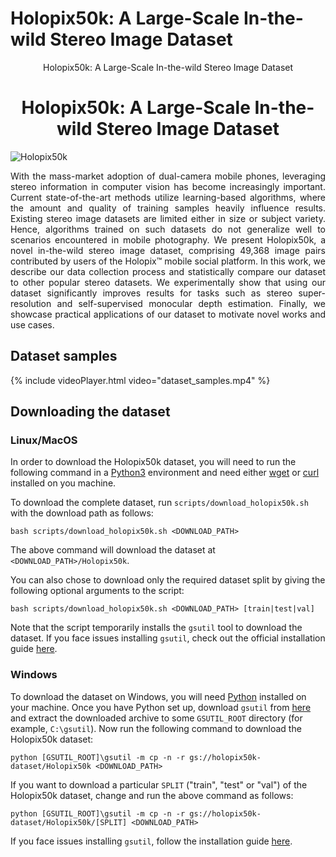 # Holopix50k: A Large-Scale In-the-wild Stereo Image Dataset

<div style="text-align: center" style="font-size:400%" style="font-weight: bold"> 
    Holopix50k: A Large-Scale In-the-wild Stereo Image Dataset 
</div>

<center><h1> Holopix50k: A Large-Scale In-the-wild Stereo Image Dataset </h1></center>

![Holopix50k](https://leiainc.github.com/holopix50k/images/mosaic.png "Holopix50k")

<div style="text-align: justify">
    With the mass-market adoption of dual-camera mobile phones, leveraging stereo information in computer vision has 
    become increasingly important. Current state-of-the-art methods utilize learning-based algorithms, where the 
    amount and quality of training samples heavily influence results. Existing stereo image datasets are limited 
    either in size or subject variety. Hence, algorithms trained on such datasets do not generalize well to scenarios 
    encountered in mobile photography. We present Holopix50k, a novel in-the-wild stereo image dataset, comprising 49,368 
    image pairs contributed by users of the Holopix™ mobile social platform. In this work, we describe our data collection 
    process and statistically compare our dataset to other popular stereo datasets. We experimentally show that using our 
    dataset significantly improves results for tasks such as stereo super-resolution and self-supervised monocular depth 
    estimation. Finally, we showcase practical applications of our dataset to motivate novel works and use cases.
</div>

## Dataset samples

{% include videoPlayer.html video="dataset_samples.mp4" %}

## Downloading the dataset

### Linux/MacOS

In order to download the Holopix50k dataset, you will need to run the following command in a 
[Python3](https://www.python.org/downloads/) environment and need either [wget](https://www.gnu.org/software/wget/) or 
[curl](https://curl.haxx.se/docs/install.html) installed on you machine.
 
To download the complete dataset, run `scripts/download_holopix50k.sh` with the download path as follows:

```
bash scripts/download_holopix50k.sh <DOWNLOAD_PATH>
```

The above command will download the dataset at `<DOWNLOAD_PATH>/Holopix50k`.

You can also chose to download only the required dataset split by giving the following optional arguments to the 
script:

```
bash scripts/download_holopix50k.sh <DOWNLOAD_PATH> [train|test|val]
```  

Note that the script temporarily installs the `gsutil` tool to download the dataset. If you face issues installing 
`gsutil`, check out the official installation guide 
[here](https://cloud.google.com/storage/docs/gsutil_install#alt-install).

### Windows

To download the dataset on Windows, you will need [Python](https://www.python.org/downloads/) installed on your 
machine. Once you have Python set up, download `gsutil` from [here](https://storage.googleapis.com/pub/gsutil.zip) and
extract the downloaded archive to some `GSUTIL_ROOT` directory (for example, `C:\gsutil`). Now run the following 
command to download the Holopix50k dataset:

```
python [GSUTIL_ROOT]\gsutil -m cp -n -r gs://holopix50k-dataset/Holopix50k <DOWNLOAD_PATH>
```

If you want to download a particular `SPLIT` ("train", "test" or "val") of the Holopix50k dataset, change and run the 
above command as follows:

```
python [GSUTIL_ROOT]\gsutil -m cp -n -r gs://holopix50k-dataset/Holopix50k/[SPLIT] <DOWNLOAD_PATH>
```

If you face issues installing `gsutil`, follow the installation guide 
[here](https://cloud.google.com/storage/docs/gsutil_install#alt-install).
